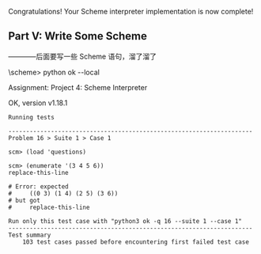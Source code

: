 Congratulations! Your Scheme interpreter implementation is now complete!

## Part V: Write Some Scheme

————后面要写一些 Scheme 语句，溜了溜了



\scheme> python ok --local

Assignment: Project 4: Scheme Interpreter

OK, version v1.18.1

~~~~~~~~~~~~~~~~~~~~~~~~~~~~~~~~~~~~~~~~~~~~~~~~~~~~~~~~~~~~~~~~~~~~~
Running tests

---------------------------------------------------------------------
Problem 16 > Suite 1 > Case 1

scm> (load 'questions)

scm> (enumerate '(3 4 5 6))
replace-this-line

# Error: expected
#     ((0 3) (1 4) (2 5) (3 6))
# but got
#     replace-this-line

Run only this test case with "python3 ok -q 16 --suite 1 --case 1"
---------------------------------------------------------------------
Test summary
    103 test cases passed before encountering first failed test case
~~~~~~~~~~~~~~~~~~~~~~~~~~~~~~~~~~~~~~~~~~~~~~~~~~~~~~~~~~~~~~~~~~~~~